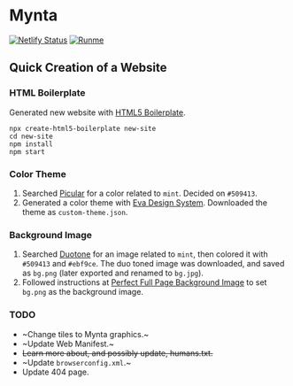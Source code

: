 # Mynta

[![Netlify Status](https://api.netlify.com/api/v1/badges/6fa5142b-3477-4532-864f-0d2130b3f45b/deploy-status)](https://app.netlify.com/sites/mynta/deploys) [![Runme](https://runme.io/static/button.svg)](https://runme.io/run?app_id=76ab75eb-f177-40f9-8e6d-eed4271c28f7)

## Quick Creation of a Website

### HTML Boilerplate

Generated new website with [HTML5 Boilerplate](https://github.com/h5bp/html5-boilerplate).

```
npx create-html5-boilerplate new-site
cd new-site
npm install
npm start
```

### Color Theme

1. Searched [Picular](https://picular.co) for a color related to `mint`. Decided on `#509413`.
2. Generated a color theme with [Eva Design System](https://colors.eva.design/). Downloaded the theme as `custom-theme.json`.

### Background Image

1. Searched [Duotone](https://duotone.shapefactory.co/) for an image related to `mint`, then colored it with `#509413` and `#ebf9ce`. The duo toned image was downloaded, and saved as `bg.png` (later exported and renamed to `bg.jpg`).
2. Followed instructions at [Perfect Full Page Background Image](https://css-tricks.com/perfect-full-page-background-image/) to set `bg.png` as the background image.

### TODO

- ~Change tiles to Mynta graphics.~
- ~Update Web Manifest.~
- ~~Learn more about, and possibly update, humans.txt.~~
- ~Update `browserconfig.xml`.~
- Update 404 page.
